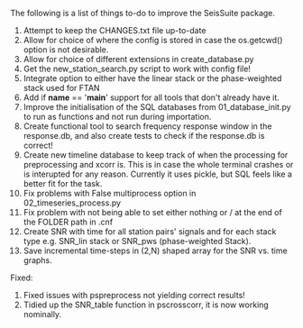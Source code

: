 The following is a list of things to-do to improve the SeisSuite package.

1. Attempt to keep the CHANGES.txt file up-to-date
2. Allow for choice of where the config is stored in case the os.getcwd() option is not desirable. 
3. Allow for choice of different extensions in create_database.py
4. Get the new_station_search.py script to work with config file!
5. Integrate option to either have the linear stack or the phase-weighted stack used for FTAN
6. Add if __name__ == '__main__' support for all tools that don't already have it. 
7. Improve the initialisation of the SQL databases from 01_database_init.py to run as functions and not run during importation. 
8. Create functional tool to search frequency response window in the response.db, and also create tests to check if the response.db is correct!
9. Create new timeline database to keep track of when the processing for preprocessing and xcorr is. This is in case the whole terminal crashes or is interupted for any reason. Currently it uses pickle, but SQL feels like a better fit for the task. 
10. Fix problems with False multiprocess option in 02_timeseries_process.py
11. Fix problem with not being able to set either nothing or / at the end of the FOLDER path in .cnf
12. Create SNR with time for all station pairs' signals and for each stack type e.g. SNR_lin stack or SNR_pws (phase-weighted Stack). 
13. Save incremental time-steps in (2,N) shaped array for the SNR vs. time graphs. 



Fixed:

1. Fixed issues with pspreprocess not yielding correct results!
2. Tidied up the SNR_table function in pscrosscorr, it is now working nominally. 
